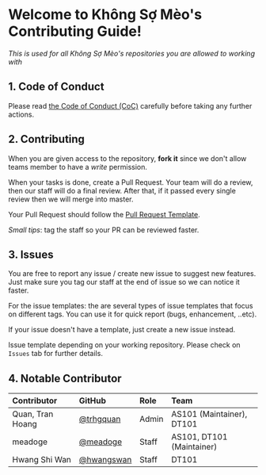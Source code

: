 # Welcome to Không Sợ Mèo's Contributing Guide!

_This is used for all Không Sợ Mèo's repositories you are allowed to working with_

## 1. Code of Conduct
Please read [the Code of Conduct (CoC)](https://github.com/khongsomeo/blob/master/.github/CODE_OF_CONDUCT.md) carefully before taking any further actions.

## 2. Contributing
When you are given access to the repository, __fork it__ since we don't allow teams member to have a _write_ permission.

When your tasks is done, create a Pull Request. Your team will do a review, then our staff will do a final review. After that, if it passed every single review then we will merge into master.

Your Pull Request should follow the [Pull Request Template](https://github.com/khongsomeo/.github/blob/master/PULL_REQUEST_TEMPLATE.md).

_Small tips_: tag the staff so your PR can be reviewed faster.

## 3. Issues
You are free to report any issue / create new issue to suggest new features. Just make sure you tag our staff at the end of issue so we can notice it faster.

For the issue templates: the are several types of issue templates that focus on different tags. You can use it for quick report (bugs, enhancement, ..etc).

If your issue doesn't have a template, just create a new issue instead.

Issue template depending on your working repository. Please check on `Issues` tab for further details.

## 4. Notable Contributor

|     Contributor  |                GitHub                    | Role | Team                     |
|:-----------------|:-----------------------------------------|:-----|:-------------------------|
|  Quan, Tran Hoang|[@trhgquan](https://github.com/trhgquan)  |Admin | AS101 (Maintainer), DT101|
| meadoge          |[@meadoge](https://github.com/meadoge)    |Staff | AS101, DT101 (Maintainer)|
| Hwang Shi Wan    |[@hwangswan](https://github.com/hwangswan)|Staff | DT101                    |
